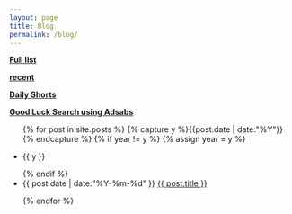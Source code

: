 ```yaml
---
layout: page
title: Blog
permalink: /blog/
---
```

 
  <a href="../../fulllist"><b>   Full list</b></a> 
  
  <a href="../blog/recent"><b>   recent </b></a> 
   
  <a href="https://t.me/s/jin_hongpark"><b>Daily Shorts</b> </a>
   
  <a href="https://ui.adsabs.harvard.edu"> <b>Good Luck Search using Adsabs </b> </a>
   
<ul class="listing">
{% for post in site.posts %}
  {% capture y %}{{post.date | date:"%Y"}}{% endcapture %}
  {% if year != y %}
    {% assign year = y %}
    <li class="listing-seperator"><p>{{ y }}</p></li>
  {% endif %}
  <li class="listing-item">
 <time datetime="{{ post.date | date:"%Y-%m-%d" }}">{{ post.date | date:"%Y-%m-%d" }}</time> 
    <a href="{{ post.url }}" title="{{ post.title }}">{{ post.title }}</a>
  </li>

{% endfor %}
</ul>

